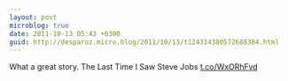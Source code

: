 ```yaml
---
layout: post
microblog: true
date: 2011-10-13 05:43 +0300
guid: http://desparoz.micro.blog/2011/10/13/t124314380572688384.html
---
```

What a great story. The Last Time I Saw Steve Jobs [t.co/WxORhFvd](http://t.co/WxORhFvd)
